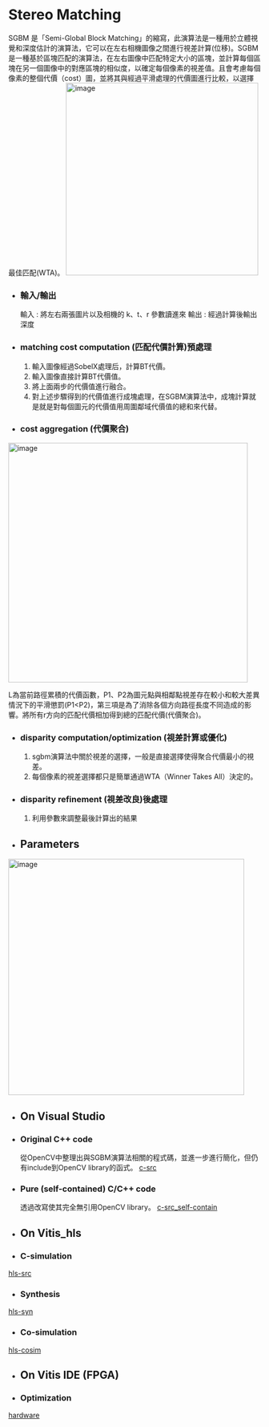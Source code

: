 # Stereo Matching
SGBM 是「Semi-Global Block Matching」的縮寫，此演算法是一種用於立體視覺和深度估計的演算法，它可以在左右相機圖像之間進行視差計算(位移)。SGBM 是一種基於區塊匹配的演算法，在左右圖像中匹配特定大小的區塊，並計算每個區塊在另一個圖像中的對應區塊的相似度，以確定每個像素的視差值。且會考慮每個像素的整個代價（cost）圖，並將其與經過平滑處理的代價圖進行比較，以選擇最佳匹配(WTA)。
<img width="384" alt="image" src="https://github.com/bol-edu/robotics-computing/assets/99881755/c4eaf86f-6ba9-4b8d-9fb2-3d9dff1056ec">

- ### 輸入/輸出
    輸入 : 將左右兩張圖片以及相機的 k、t、r 參數讀進來
    輸出 : 經過計算後輸出深度
- ### matching cost computation (匹配代價計算)預處理
    1. 輸入圖像經過SobelX處理后，計算BT代價。
    2. 輸入圖像直接計算BT代價值。
    3. 將上面兩步的代價值進行融合。
    4. 對上述步驟得到的代價值進行成塊處理，在SGBM演算法中，成塊計算就是就是對每個圖元的代價值用周圍鄰域代價值的總和來代替。
- ### cost aggregation (代價聚合) 
<img width="478" alt="image" src="https://github.com/bol-edu/robotics-computing/assets/99881755/28a0837d-21b5-400c-8393-a4e6eafb9c6f">


L為當前路徑累積的代價函數，P1、P2為圖元點與相鄰點視差存在較小和較大差異情況下的平滑懲罰(P1<P2)，第三項是為了消除各個方向路徑長度不同造成的影響。將所有r方向的匹配代價相加得到總的匹配代價(代價聚合)。
- ### disparity computation/optimization (視差計算或優化)
    1. sgbm演算法中關於視差的選擇，一般是直接選擇使得聚合代價最小的視差。
    2. 每個像素的視差選擇都只是簡單通過WTA（Winner Takes All）決定的。
- ### disparity refinement (視差改良)後處理
    1. 利用參數來調整最後計算出的結果

- ## Parameters
<img width="471" alt="image" src="https://github.com/bol-edu/robotics-computing/assets/99881755/f8483508-672a-46dc-9348-c79b68d3ce55">

- ## On Visual Studio
- ### Original C++ code
    從OpenCV中整理出與SGBM演算法相關的程式碼，並進一步進行簡化，但仍有include到OpenCV library的函式。
[c-src](https://github.com/bol-edu/robotics-computing/tree/main/SGBM/c-src)

- ### Pure (self-contained) C/C++ code
    透過改寫使其完全無引用OpenCV library。
[c-src_self-contain](https://github.com/bol-edu/robotics-computing/tree/main/SGBM/c-src_self-contain)

- ## On Vitis_hls
- ### C-simulation
[hls-src](https://github.com/bol-edu/robotics-computing/tree/main/SGBM/hls-src)

- ### Synthesis
[hls-syn](https://github.com/bol-edu/robotics-computing/tree/main/SGBM/hls-syn)

- ### Co-simulation
[hls-cosim](https://github.com/bol-edu/robotics-computing/tree/main/SGBM/hls-cosim)

- ## On Vitis IDE (FPGA)
- ### Optimization
[hardware](https://github.com/bol-edu/robotics-computing/tree/main/SGBM/hardware)




